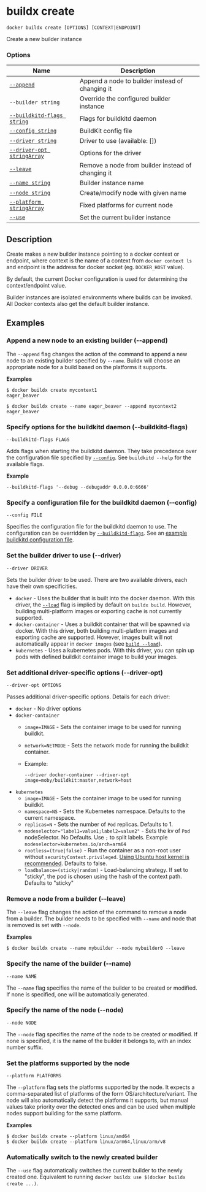 # buildx create

```
docker buildx create [OPTIONS] [CONTEXT|ENDPOINT]
```

<!---MARKER_GEN_START-->
Create a new builder instance

### Options

| Name | Description |
| --- | --- |
| [`--append`](#append) | Append a node to builder instead of changing it |
| `--builder string` | Override the configured builder instance |
| [`--buildkitd-flags string`](#buildkitd-flags) | Flags for buildkitd daemon |
| [`--config string`](#config) | BuildKit config file |
| [`--driver string`](#driver) | Driver to use (available: []) |
| [`--driver-opt stringArray`](#driver-opt) | Options for the driver |
| [`--leave`](#leave) | Remove a node from builder instead of changing it |
| [`--name string`](#name) | Builder instance name |
| [`--node string`](#node) | Create/modify node with given name |
| [`--platform stringArray`](#platform) | Fixed platforms for current node |
| [`--use`](#use) | Set the current builder instance |


<!---MARKER_GEN_END-->


## Description

Create makes a new builder instance pointing to a docker context or endpoint,
where context is the name of a context from `docker context ls` and endpoint is
the address for docker socket (eg. `DOCKER_HOST` value).

By default, the current Docker configuration is used for determining the
context/endpoint value.

Builder instances are isolated environments where builds can be invoked. All
Docker contexts also get the default builder instance.

## Examples

### <a name="append"></a> Append a new node to an existing builder (--append)

The `--append` flag changes the action of the command to append a new node to an
existing builder specified by `--name`. Buildx will choose an appropriate node
for a build based on the platforms it supports.

**Examples**

```console
$ docker buildx create mycontext1
eager_beaver

$ docker buildx create --name eager_beaver --append mycontext2
eager_beaver
```

### <a name="buildkitd-flags"></a> Specify options for the buildkitd daemon (--buildkitd-flags)

```
--buildkitd-flags FLAGS
```

Adds flags when starting the buildkitd daemon. They take precedence over the
configuration file specified by [`--config`](#--config-file). See `buildkitd --help`
for the available flags.

**Example**

```
--buildkitd-flags '--debug --debugaddr 0.0.0.0:6666'
```

### <a name="config"></a> Specify a configuration file for the buildkitd daemon (--config)

```
--config FILE
```

Specifies the configuration file for the buildkitd daemon to use. The configuration
can be overridden by [`--buildkitd-flags`](#--buildkitd-flags-flags).
See an [example buildkitd configuration file](https://github.com/moby/buildkit/blob/master/docs/buildkitd.toml.md).

### <a name="driver"></a> Set the builder driver to use (--driver)

```
--driver DRIVER
```

Sets the builder driver to be used. There are two available drivers, each have
their own specificities.

- `docker` - Uses the builder that is built into the docker daemon. With this
  driver, the [`--load`](buildx_build.md#--load) flag is implied by default on
  `buildx build`. However, building multi-platform images or exporting cache is
  not currently supported.
- `docker-container` - Uses a buildkit container that will be spawned via docker.
  With this driver, both building multi-platform images and exporting cache are
  supported. However, images built will not automatically appear in `docker images`
  (see [`build --load`](buildx_build.md#--load)).
- `kubernetes` - Uses a kubernetes pods. With this driver, you can spin up pods
  with defined buildkit container image to build your images.


### <a name="driver-opt"></a> Set additional driver-specific options (--driver-opt)

```
--driver-opt OPTIONS
```

Passes additional driver-specific options. Details for each driver:

- `docker` - No driver options
- `docker-container`
    - `image=IMAGE` - Sets the container image to be used for running buildkit.
    - `network=NETMODE` - Sets the network mode for running the buildkit container.
    - Example:

      ```console
      --driver docker-container --driver-opt image=moby/buildkit:master,network=host
      ```
- `kubernetes`
    - `image=IMAGE` - Sets the container image to be used for running buildkit.
    - `namespace=NS` - Sets the Kubernetes namespace. Defaults to the current namespace.
    - `replicas=N` - Sets the number of `Pod` replicas. Defaults to 1.
    - `nodeselector="label1=value1;label2=value2"` - Sets the kv of `Pod` nodeSelector. No Defaults. Use `;` to split labels. Example `nodeselector=kubernetes.io/arch=arm64`
    - `rootless=(true|false)` - Run the container as a non-root user without `securityContext.privileged`. [Using Ubuntu host kernel is recommended](https://github.com/moby/buildkit/blob/master/docs/rootless.md). Defaults to false.
    - `loadbalance=(sticky|random)` - Load-balancing strategy. If set to "sticky", the pod is chosen using the hash of the context path. Defaults to "sticky"

### <a name="leave"></a> Remove a node from a builder (--leave)

The `--leave` flag changes the action of the command to remove a node from a
builder. The builder needs to be specified with `--name` and node that is removed
is set with `--node`.

**Examples**

```console
$ docker buildx create --name mybuilder --node mybuilder0 --leave
```

### <a name="name"></a> Specify the name of the builder (--name)

```
--name NAME
```

The `--name` flag specifies the name of the builder to be created or modified.
If none is specified, one will be automatically generated.

### <a name="node"></a> Specify the name of the node (--node)

```
--node NODE
```

The `--node` flag specifies the name of the node to be created or modified. If
none is specified, it is the name of the builder it belongs to, with an index
number suffix.

### <a name="platform"></a> Set the platforms supported by the node

```
--platform PLATFORMS
```

The `--platform` flag sets the platforms supported by the node. It expects a
comma-separated list of platforms of the form OS/architecture/variant. The node
will also automatically detect the platforms it supports, but manual values take
priority over the detected ones and can be used when multiple nodes support
building for the same platform.

**Examples**

```console
$ docker buildx create --platform linux/amd64
$ docker buildx create --platform linux/arm64,linux/arm/v8
```

### <a name="use"></a> Automatically switch to the newly created builder

The `--use` flag automatically switches the current builder to the newly created
one. Equivalent to running `docker buildx use $(docker buildx create ...)`.
